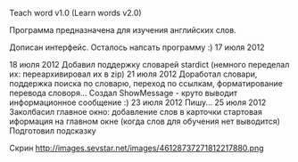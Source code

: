 Teach word v1.0 (Learn words v2.0)

Программа предназначена для изучения английских слов.

Дописан интерфейс. Осталось напсать программу :) 17 июля 2012

18 июля 2012
Добавил поддержку словарей stardict (немного переделал их: переархивировал их в zip)
21 июля 2012
Доработал словари, поддержка поиска по словарю, переход по ссылкам, форматирование перевода словоря...
Создал ShowMessage - круто выводит информационное сообщение :)
23 июля 2012
Пишу...
25 июля 2012
Заколбасил главное окно: 
добавление слов в карточки
стартовая иформация на главном окне (когда слов для обучения нет выводится)
Подготовил подсказку

Скрин
http://images.sevstar.net/images/46128737271812217880.png